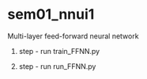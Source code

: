 # sem01_nnui1
Multi-layer feed-forward neural network

1. step - run train_FFNN.py

2. step - run run_FFNN.py
